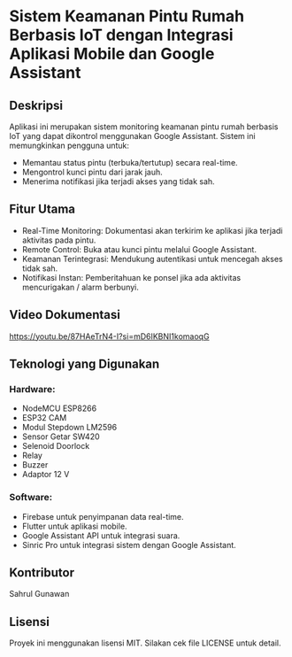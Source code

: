 # Sistem Keamanan Pintu Rumah Berbasis IoT dengan Integrasi Aplikasi Mobile dan Google Assistant

## Deskripsi

Aplikasi ini merupakan sistem monitoring keamanan pintu rumah berbasis IoT yang dapat dikontrol menggunakan Google Assistant. Sistem ini memungkinkan pengguna untuk:

- Memantau status pintu (terbuka/tertutup) secara real-time.
- Mengontrol kunci pintu dari jarak jauh.
- Menerima notifikasi jika terjadi akses yang tidak sah.

## Fitur Utama

- Real-Time Monitoring: Dokumentasi akan terkirim ke aplikasi jika terjadi aktivitas pada pintu.
- Remote Control: Buka atau kunci pintu melalui Google Assistant.
- Keamanan Terintegrasi: Mendukung autentikasi untuk mencegah akses tidak sah.
- Notifikasi Instan: Pemberitahuan ke ponsel jika ada aktivitas mencurigakan / alarm berbunyi.

## Video Dokumentasi

https://youtu.be/87HAeTrN4-I?si=mD6IKBNI1komaoqG

## Teknologi yang Digunakan

### Hardware:

- NodeMCU ESP8266
- ESP32 CAM
- Modul Stepdown LM2596
- Sensor Getar SW420
- Selenoid Doorlock
- Relay
- Buzzer
- Adaptor 12 V

### Software:

- Firebase untuk penyimpanan data real-time.
- Flutter untuk aplikasi mobile.
- Google Assistant API untuk integrasi suara.
- Sinric Pro untuk integrasi sistem dengan Google Assistant.

## Kontributor

Sahrul Gunawan

## Lisensi

Proyek ini menggunakan lisensi MIT. Silakan cek file LICENSE untuk detail.
